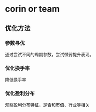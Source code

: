 # corin or team

## 优化方法
### 参数寻优
通过尝试不同的周期参数，尝试微弱提升表现。

### 优化换手率
降低换手率

### 优化盈利分布
观察盈利分布特征，是否和市值、行业等相关
